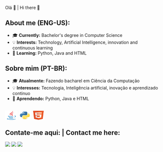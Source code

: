  Olá 👋 | Hi there 👋
<div>
  
## About me (ENG-US):

 - 🎓 **Currently:** Bachelor's degree in Computer Science 
 - 💡  **Interests:** Technology, Artificial Intelligence, innovation and continuous learning
 - 🧠 **Learning:** Python, Java and HTML




## Sobre mim (PT-BR):

 - 🎓 **Atualmente:** Fazendo bacharel em Ciência da Computação
 - 💡  **Interesses:** Tecnologia, Inteligência artificial, inovação e aprendizado continuo
 - 🧠 **Aprendendo:** Python, Java e HTML

<div style="display: inline_block"><br>
  <img align="center" alt="Java" height="30" width="40" src="https://raw.githubusercontent.com/devicons/devicon/master/icons/java/java-original.svg">
  <img align="center" alt="Python" height="30" width="40" src="https://raw.githubusercontent.com/devicons/devicon/master/icons/python/python-original.svg">
  <img align="center" alt="HTML" height="30" width="40" src="https://raw.githubusercontent.com/devicons/devicon/master/icons/html5/html5-original.svg">

  ## Contate-me aqui: | Contact me here:

<div> 
   <a href="https://discord.gg/ava001exe" target="_blank"><img src="https://img.shields.io/badge/Discord-7289DA?style=for-the-badge&logo=discord&logoColor=white" target="_blank"></a> 
   <a href="https://www.linkedin.com/in/vitoriamilene" target="_blank"><img src="https://img.shields.io/badge/-LinkedIn-%230077B5?style=for-the-badge&logo=linkedin&logoColor=white" target="_blank"></a> 
   <a href="https://instagram.com/miivitr" target="_blank"><img src="https://img.shields.io/badge/-Instagram-%23E4405F?style=for-the-badge&logo=instagram&logoColor=white" target="_blank"></a>
  
</div>

   
